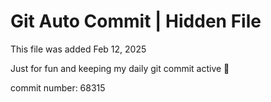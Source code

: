 # Git Auto Commit | Hidden File

This file was added Feb 12, 2025

Just for fun and keeping my daily git commit active 🤪

commit number: 68315
